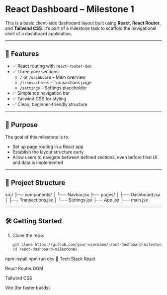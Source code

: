 # React Dashboard – Milestone 1

This is a basic client-side dashboard layout built using **React**, **React Router**, and **Tailwind CSS**. It’s part of a milestone task to scaffold the navigational shell of a dashboard application.

---

## 🚀 Features

- ✅ React routing with `react-router-dom`
- ✅ Three core sections:
  - `/` or `/dashboard` – Main overview
  - `/transactions` – Transactions page
  - `/settings` – Settings placeholder
- ✅ Simple top navigation bar
- ✅ Tailwind CSS for styling
- ✅ Clean, beginner-friendly structure

---

## 🧠 Purpose

The goal of this milestone is to:

- Set up page routing in a React app
- Establish the layout structure early
- Allow users to navigate between defined sections, even before final UI and data is implemented

---

## 📂 Project Structure
src/ ├── components/ │ └── Navbar.jsx ├── pages/ │ ├── Dashboard.jsx │ ├── Transactions.jsx │ └── Settings.jsx ├── App.jsx └── main.jsx

---

## 🛠️ Getting Started

1. Clone the repo:

   ```bash
   git clone https://github.com/your-username/react-dashboard-milestone1
   cd react-dashboard-milestone1
npm install
npm run dev
🧩 Tech Stack
React

React Router DOM

Tailwind CSS

Vite (for faster builds)
